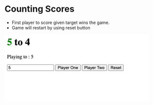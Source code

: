 # Counting Scores

- First player to score given target wins the game.
- Game will restart by using reset button

![Image](ss.png)

